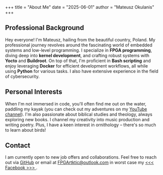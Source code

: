 +++
title = "About Me"
date = "2025-06-01"
author = "Mateusz Okulanis"
+++

## Professional Background

Hey everyone! I'm Mateusz, hailing from the beautiful country, Poland. My professional journey revolves around the fascinating world of embedded systems and low-level programming. I specialize in **FPGA programming**, diving deep into **kernel development**, and crafting robust systems with **Yocto** and **Buildroot**. On top of that, I'm proficient in **Bash scripting** and enjoy leveraging **Docker** for efficient development workflows, all while using **Python** for various tasks. I also have extensive experience in the field of cybersecurity.

## Personal Interests

When I'm not immersed in code, you'll often find me out on the water, paddling my kayak (you can check out my adventures on my [YouTube channel](https://www.youtube.com/channel/UCZ4LH0jrgK2l0PJ-q9K6hTA/videos)). I'm also passionate about biblical studies and theology, always exploring new books. I channel my creativity into music production and writing poetry. Plus, I have a keen interest in ornithology – there's so much to learn about birds!

## Contact

I am currently open to new job offers and collaborations. Feel free to reach out via [GitHub](https://github.com/FPGArtktic) or email at [FPGArtktic@outlook.com](FPGArtktic@outlook.com) in worst case my [ <<< Facebook >>> ](https://www.facebook.com/Mateusz.Witez/).